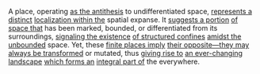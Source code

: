 
A place, operating [as the antithesis](1/1/2/1/2/.Negation) to undifferentiated space, [represents a distinct](1/1/3/1/2/2/1/.Multiplicity) [localization within the](3/1/1/2/3/3/2/_Localization-Identification) spatial expanse. It [suggests a portion](1/1/3/2/3/1/3/2/.Proportion) [of space that](1/1/3/2/3/2/2/2/.Space) has been marked, bounded, or differentiated from its surroundings, [signaling the existence](3/1/1/2/1/.Signals) [of structured confines](1/2/1/1/_Structured-Unstructured) [amidst the unbounded](1/1/2/_Transcendence-of-Limit) space. Yet, these [finite places imply](1/1/3/1/1/3/3/2/1/.Finite%20Sets) [their opposite—they may](1/3/1/3/3/1/_Beneficial-Detrimental) [always be transformed](3/3/2/2/2/3/2/.Transformation) or mutated, thus [giving rise to](1/1/1/3/.Becoming) [an ever-changing landscape](3/3/2/1/2/3/.Landscape%20Architecture) [which forms an](1/1/3/1/1/3/1/3/3/2/.Polar%20Form) [integral part of](1/1/3/1/1/3/1/2/1/.Integral%20Domains) the everywhere.


